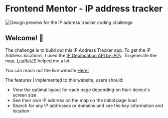 # Frontend Mentor - IP address tracker

![Design preview for the IP address tracker coding challenge](./design/desktop-preview.jpg)

## Welcome! 👋

The challenge is to build out this IP Address Tracker app. To get the IP Address locations, I used the [IP Geolocation API by IPify](https://geo.ipify.org/). To generate the map, [LeafletJS](https://leafletjs.com/) helped me a lot.

You can reach out the live website [Here!](https://erenymo-ip-tracker.netlify.app/)

The features I implemented to this website, users should:

- View the optimal layout for each page depending on their device's screen size
- See their own IP address on the map on the initial page load
- Search for any IP addresses or domains and see the key information and location


